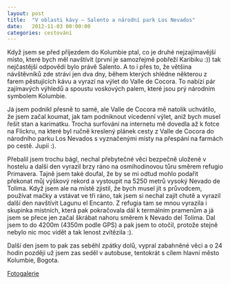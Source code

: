 ```yaml
---
layout: post
title:  "V oblasti kávy – Salento a národní park Los Nevados"
date:   2012-11-03 00:00:00
categories: cestování
---
```


Když jsem se před příjezdem do Kolumbie ptal, co je druhé nejzajímavější místo, které bych měl navštívit (první je samozřejmě pobřeží Karibiku :)) tak nejčastější odpovědí bylo právě Salento. A to i přes to, že většina návštěvníků zde stráví jen dva dny, během kterých shlédne některou z farem pěstujících kávu a vyrazí na výlet do Valle de Cocora. To nabízí pár zajímavých výhledů a spoustu voskových palem, které jsou prý národním symbolem Kolumbie.

Já jsem podnikl přesně to samé, ale Valle de Cocora mě natolik uchvátilo, že jsem začal koumat, jak tam podniknout vícedenní výlet, aniž bych musel řešit stan a karimatku. Trocha surfování na internetu mě dovedla až k fotce na Flickru, na které byl ručně kreslený plánek cesty z Valle de Cocora do národního parku Los Nevados s vyznačenými místy na přespání na farmách po cestě. Jupíí :).

Přebalil jsem trochu bágl, nechal přebytečné věci bezpečně uložené v hostelu a další den vyrazil brzy ráno na osmihodinovou tůru směrem refugio Primavera. Tajně jsem také doufal, že by se mi odtud mohlo podařit překonat můj výškový rekord a vystoupit na 5250 metrů vysoký  Nevado de Tolima. Když jsem ale na místě zjistil, že bych musel jít s průvodcem, používat mačky a vstávat ve tři ráno, tak jsem si nechal zajít chutě a vyrazil další den navštívit Lagunu el Encanto. Z refugia tam se mnou vyrazila i skupinka místních, která pak pokračovala dál k termálním pramenům a já jsem se přece jen začal škrábat nahoru směrem k Nevado del Tolima. Dal jsem to do 4200m (4350m podle GPS) a pak jsem to otočil, protože stejně nebylo nic moc vidět a tak lenost zvítězila :).

Další den jsem to pak zas seběhl zpátky dolů, vypral zabahněné věci a o 24 hodin později už jsem zas seděl v autobuse, tentokrát s cílem hlavní město Kolumbie, Bogota.

[Fotogalerie]

[Fotogalerie]: https://github.com/mojombo/jekyll
